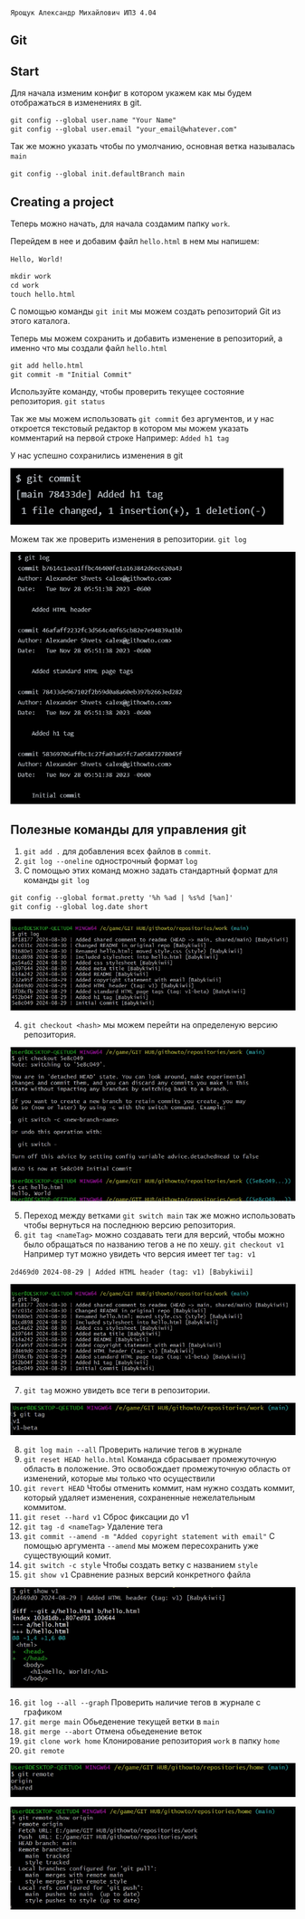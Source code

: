 `Ярощук Александр Михайлович ИПЗ 4.04`
## Git

## Start

Для начала изменим конфиг в котором укажем как мы будем отображаться в изменениях в git.

```
git config --global user.name "Your Name"
git config --global user.email "your_email@whatever.com"
```

Так же можно указать чтобы по умолчанию, основная ветка называлась `main`

`git config --global init.defaultBranch main`

## Creating a project

Теперь можно начать, для начала создамим папку `work`.

Перейдем в нее и добавим файл `hello.html` в нем мы напишем:

`Hello, World!`

```
mkdir work
cd work
touch hello.html
```
С помощью команды `git init` мы можем создать репозиторий Git из этого каталога.

Теперь мы можем сохранить и добавить изменение в репозиторий, а именно что мы создали файл `hello.html`

```
git add hello.html
git commit -m "Initial Commit"
```


Используйте команду, чтобы проверить текущее состояние репозитория.
`git status`

Так же мы можем использовать `git commit` без аргументов, и у нас откроется текстовый редактор в котором мы можем указать комментарий на первой строке
Например:
`Added h1 tag`

У нас успешно сохранились изменения в git

![ScreenShot28](screenshots/Screenshot_28.jpg)

Можем так же проверить изменения в репозитории.
`git log`

![ScreenShot29](screenshots/Screenshot_29.jpg)

## Полезные команды для управления git
1. `git add .` для добавления всех файлов в `commit`.
2. `git log --oneline` однострочный формат `log`
3. C помощью этих команд можно задать стандартный формат для команды `git log`
```
git config --global format.pretty '%h %ad | %s%d [%an]'
git config --global log.date short
```

![ScreenShot32](screenshots/Screenshot_32.jpg)

4. `git checkout <hash>` мы можем перейти на определеную версию репозитория.

![ScreenShot33](screenshots/Screenshot_33.jpg)

5. Переход между ветками `git switch main` так же можно использовать чтобы вернуться на последнюю версию репозитория.
6. `git tag <nameTag>` можно создавать теги для версий, чтобы можно было обращаться по названию тегов а не по хешу.
`git checkout v1`
Например тут можно увидеть что версия имеет тег `tag: v1`

`2d469d0 2024-08-29 | Added HTML header (tag: v1) [Babykiwii]`

![ScreenShot32](screenshots/Screenshot_32.jpg)

7. `git tag` можно увидеть все теги в репозитории.
   
![ScreenShot34](screenshots/Screenshot_34.jpg)

8. `git log main --all` Проверить наличие тегов в журнале
9. `git reset HEAD hello.html` Команда сбрасывает промежуточную область в положение. Это освобождает промежуточную область от изменений, которые мы только что осуществили
10. `git revert HEAD` Чтобы отменить коммит, нам нужно создать коммит, который удаляет изменения, сохраненные нежелательным коммитом.
11. `git reset --hard v1` Сброс фиксации до v1
12. `git tag -d <nameTag>` Удаление тега
13. `git commit --amend -m "Added copyright statement with email"` С помощью аргумента `--amend` мы можем пересохранить уже существующий комит.
14. `git switch -c style` Чтобы создать ветку с названием `style`
15. `git show v1` Сравнение разных версий конкретного файла

![ScreenShot35](screenshots/Screenshot_35.jpg)

16. `git log --all --graph`  Проверить наличие тегов в журнале c графиком
17. `git merge main` Обьеденение текущей ветки в `main`
18. `git merge --abort` Отмена обьеденение веток
19. `git clone work home` Клонирование репозитория `work` в папку `home`
20. `git remote`
    
![ScreenShot36](screenshots/Screenshot_36.jpg)

![ScreenShot37](screenshots/Screenshot_37.jpg)
